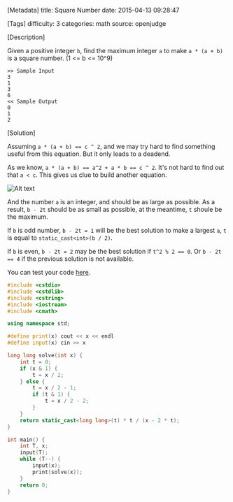 [Metadata]
title: Square Number
date: 2015-04-13 09:28:47  

[Tags]
difficulty: 3
categories: math
source: openjudge

[Description]

Given a positive integer `b`, find the maximum integer `a` to make `a * (a + b)` is a square number. (1 <= b <= 10^9)

```
>> Sample Input
3
1
3
6
<< Sample Output
0
1
2
```

[Solution]

Assuming `a * (a + b) == c ^ 2`, and we may try hard to find something useful from this equation. But it only leads to a deadend.

As we know, `a * (a + b) == a^2 + a * b == c ^ 2`. It's not hard to find out that `a < c`. This gives us clue to build another equation.

![Alt text](http://wizmann-pic.qiniudn.com/7395d5eeb5a4cf5d6db240b6a902682f)

And the number `a` is an integer, and should be as large as possible. As a result, `b - 2t` should be as small as possible, at the meantime, `t` shoule be the maximum.

If `b` is odd number, `b - 2t = 1` will be the best solution to make a largest `a`, `t` is equal to `static_cast<int>(b / 2)`.

If `b` is even, `b - 2t = 2` may be the best solution if `t^2 % 2 == 0`. Or `b - 2t == 4` if the previous solution is not available.

You can test your code [here][1].

```cpp
#include <cstdio>
#include <cstdlib>
#include <cstring>
#include <iostream>
#include <cmath>

using namespace std;

#define print(x) cout << x << endl
#define input(x) cin >> x 

long long solve(int x) {
    int t = 0;
    if (x & 1) {
        t = x / 2;
    } else {
        t = x / 2 - 1;
        if (t & 1) {
            t = x / 2 - 2;
        }
    }
    return static_cast<long long>(t) * t / (x - 2 * t);
}

int main() {
    int T, x;
    input(T);
    while (T--) {
        input(x);
        print(solve(x));
    }
    return 0;
}
```

[1]: http://poj.openjudge.cn/practice/1046/
